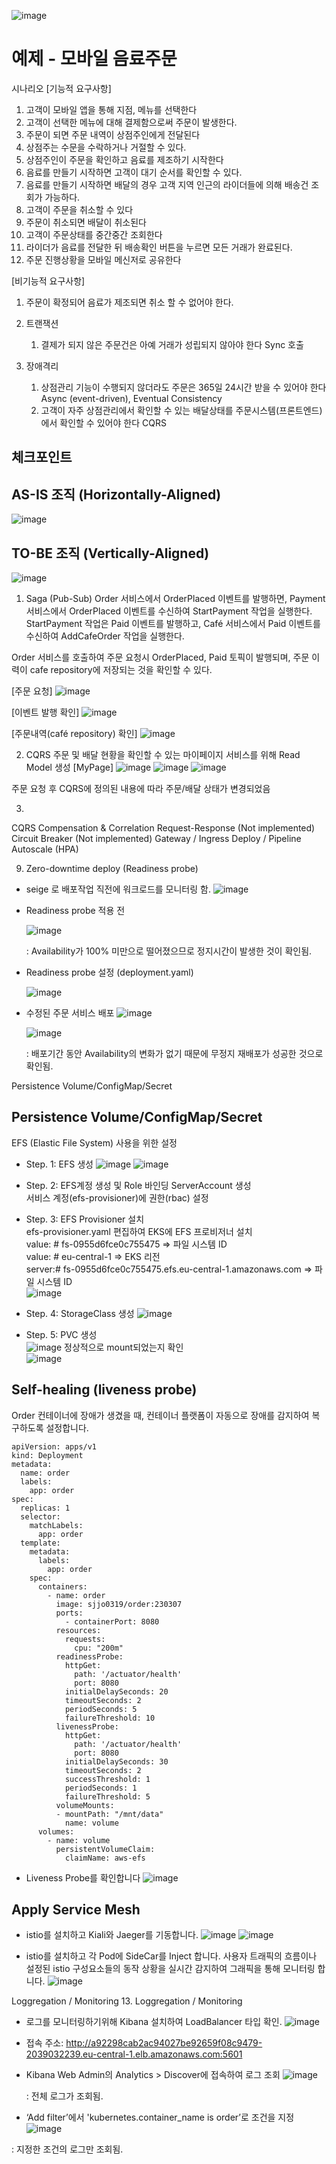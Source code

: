 ![image](https://user-images.githubusercontent.com/74826215/223622573-326ce345-d9bc-4ade-b2c8-fb4a3e479f85.png)


# 예제 - 모바일 음료주문


시나리오
 [기능적 요구사항]
1. 고객이 모바일 앱을 통해 지점, 메뉴를 선택한다
1. 고객이 선택한 메뉴에 대해 결제함으로써 주문이 발생한다.
1. 주문이 되면 주문 내역이 상점주인에게 전달된다
1. 상점주는 수문을 수락하거나 거절할 수 있다.
1. 상점주인이 주문을 확인하고 음료를 제조하기 시작한다
1. 음료를 만들기 시작하면 고객이 대기 순서를 확인할 수 있다.
1. 음료를 만들기 시작하면 배달의 경우 고객 지역 인근의 라이더들에 의해 배송건 조회가 가능하다.
1. 고객이 주문을 취소할 수 있다
1. 주문이 취소되면 배달이 취소된다
1. 고객이 주문상태를 중간중간 조회한다
1. 라이더가 음료를 전달한 뒤 배송확인 버튼을 누르면 모든 거래가 완료된다.
1. 주문 진행상황을 모바일 메신저로 공유한다

[비기능적 요구사항]
1. 주문이 확정되어 음료가 제조되면 취소 할 수 없어야 한다.

1. 트랜잭션
   1. 결제가 되지 않은 주문건은 아예 거래가 성립되지 않아야 한다 Sync 호출
1. 장애격리
   1. 상점관리 기능이 수행되지 않더라도 주문은 365일 24시간 받을 수 있어야 한다 Async (event-driven), Eventual Consistency
   1. 고객이 자주 상점관리에서 확인할 수 있는 배달상태를 주문시스템(프론트엔드)에서 확인할 수 있어야 한다 CQRS


## 체크포인트
## AS-IS 조직 (Horizontally-Aligned)
  ![image](https://user-images.githubusercontent.com/487999/79684144-2a893200-826a-11ea-9a01-79927d3a0107.png)

## TO-BE 조직 (Vertically-Aligned)
  ![image](https://user-images.githubusercontent.com/487999/79684159-3543c700-826a-11ea-8d5f-a3fc0c4cad87.png)



1. Saga (Pub-Sub)
Order 서비스에서 OrderPlaced 이벤트를 발행하면, Payment 서비스에서 OrderPlaced 이벤트를 수신하여 StartPayment 작업을 실행한다. 
StartPayment 작업은 Paid 이벤트를 발행하고, Café 서비스에서 Paid 이벤트를 수신하여 AddCafeOrder 작업을 실행한다.

Order 서비스를 호출하여 주문 요청시 OrderPlaced, Paid 토픽이 발행되며, 주문 이력이 cafe repository에 저장되는 것을 확인할 수 있다.

[주문 요청]
![image](https://user-images.githubusercontent.com/74826215/223603363-8de0a839-df63-4150-82aa-f01f20d2427e.png)


[이벤트 발행 확인]
![image](https://user-images.githubusercontent.com/74826215/223603384-0ff9116a-beb7-44ed-9d60-330a85609c6b.png)


[주문내역(café repository) 확인]
![image](https://user-images.githubusercontent.com/74826215/223603397-5be2659c-40b3-408d-b0f8-c73a016f16ae.png)


2. CQRS
주문 및 배달 현황을 확인할 수 있는 마이페이지 서비스를 위해 Read Model 생성
[MyPage]
 ![image](https://user-images.githubusercontent.com/74826215/223603407-2bf0968e-ce03-457e-84dc-feb7a10c86a5.png)
![image](https://user-images.githubusercontent.com/74826215/223603421-6a3617ca-3e65-48bb-83b7-c2241f33297d.png)
![image](https://user-images.githubusercontent.com/74826215/223603443-4a19306d-d236-490a-af5f-4cf141d2b083.png)

 

 
주문 요청 후 CQRS에 정의된 내용에 따라 주문/배달 상태가 변경되었음

3. 
CQRS
Compensation & Correlation
Request-Response (Not implemented)
Circuit Breaker (Not implemented)
Gateway / Ingress
Deploy / Pipeline
Autoscale (HPA)

9. Zero-downtime deploy (Readiness probe)
- seige 로 배포작업 직전에 워크로드를 모니터링 함.
![image](https://user-images.githubusercontent.com/121846555/223623164-401cb0c6-83e6-4775-ae04-22be46a768ea.png)

-	Readiness probe 적용 전

    ![image](https://user-images.githubusercontent.com/121846555/223623199-4515f93f-1f1d-4f88-921e-74849aba60da.png)

    : Availability가 100% 미만으로 떨어졌으므로 정지시간이 발생한 것이 확인됨.

-	Readiness probe 설정 (deployment.yaml)

    ![image](https://user-images.githubusercontent.com/121846555/223623216-b85b9343-3a6d-4b1d-868c-b78d1fc141a9.png)

- 수정된 주문 서비스 배포
![image](https://user-images.githubusercontent.com/121846555/223623236-8d8d7821-62e6-400f-8e22-c718bcd383d3.png)

    ![image](https://user-images.githubusercontent.com/121846555/223623251-aa3d4763-3926-4fbf-8b33-5a49b36b982a.png) 

    : 배포기간 동안 Availability의 변화가 없기 때문에 무정지 재배포가 성공한 것으로 확인됨.
    
Persistence Volume/ConfigMap/Secret

## Persistence Volume/ConfigMap/Secret  
  EFS (Elastic File System) 사용을 위한 설정
  - Step. 1: EFS 생성 
    ![image](https://user-images.githubusercontent.com/121933672/223619655-38b0a7c7-d6cc-4d75-816d-9cdcd55ffc0f.png)
    ![image](https://user-images.githubusercontent.com/121933672/223619692-0fff160c-df69-4d84-bf55-35ad34b6241a.png)

  - Step. 2: EFS계정 생성 및 Role 바인딩 
     ServerAccount 생성   
     서비스 계정(efs-provisioner)에 권한(rbac) 설정   

  - Step. 3: EFS Provisioner 설치   
     efs-provisioner.yaml 편집하여 EKS에 EFS 프로비저너 설치  
        value: # fs-0955d6fce0c755475 => 파일 시스템 ID  
        value: # eu-central-1 => EKS 리전  
        server:# fs-0955d6fce0c755475.efs.eu-central-1.amazonaws.com => 파일 시스템 ID  
        ![image](https://user-images.githubusercontent.com/121933672/223622035-238f0a8d-afa3-4ab7-b64d-406339bdcf13.png)

  - Step. 4: StorageClass 생성 
        ![image](https://user-images.githubusercontent.com/121933672/223622305-4976882b-0b5e-4798-8e21-79a1113f6f1d.png)

  - Step. 5: PVC 생성   
    ![image](https://user-images.githubusercontent.com/121933672/223622259-9912f848-a9a1-48bc-a11f-d9df95989d72.png)
    정상적으로 mount되었는지 확인   
    ![image](https://user-images.githubusercontent.com/121933672/223622343-5a5300d9-327a-46d1-aa39-3bb594396a16.png)



## Self-healing (liveness probe)
Order 컨테이너에 장애가 생겼을 때, 컨테이너 플랫폼이 자동으로 장애를 감지하여 복구하도록 설정합니다.
```
apiVersion: apps/v1
kind: Deployment
metadata:
  name: order
  labels:
    app: order
spec:
  replicas: 1
  selector:
    matchLabels:
      app: order
  template:
    metadata:
      labels:
        app: order
    spec:
      containers:
        - name: order
          image: sjjo0319/order:230307
          ports:
            - containerPort: 8080
          resources:
            requests:
              cpu: "200m"
          readinessProbe:
            httpGet:
              path: '/actuator/health'
              port: 8080
            initialDelaySeconds: 20
            timeoutSeconds: 2
            periodSeconds: 5
            failureThreshold: 10 
          livenessProbe:
            httpGet:
              path: '/actuator/health'
              port: 8080
            initialDelaySeconds: 30
            timeoutSeconds: 2
            successThreshold: 1
            periodSeconds: 1
            failureThreshold: 5
          volumeMounts:
          - mountPath: "/mnt/data"
            name: volume
      volumes:
        - name: volume
          persistentVolumeClaim:
            claimName: aws-efs
```
- Liveness Probe를 확인합니다
![image](https://user-images.githubusercontent.com/74826215/223605978-3477d637-33cf-48fd-9335-fce7eab138c0.png)





## Apply Service Mesh

- istio를 설치하고 Kiali와 Jaeger를 기동합니다.
![image](https://user-images.githubusercontent.com/74826215/223606436-1c516913-2edb-434f-a589-0743df206b5d.png)
![image](https://user-images.githubusercontent.com/74826215/223606536-fb1bc43d-0c61-4185-be05-039ca0ec825a.png)


- istio를 설치하고 각 Pod에 SideCar를 Inject 합니다.
사용자 트래픽의 흐름이나 설정된 istio 구성요소들의 동작 상황을 실시간 감지하여 그래픽을 통해 모니터링 합니다.
![image](https://user-images.githubusercontent.com/74826215/223606246-b0439666-50d2-467d-b4f7-ddd83d6c8f36.png)


Loggregation / Monitoring
13. Loggregation / Monitoring
- 로그를 모니터링하기위해 Kibana 설치하여 LoadBalancer 타입 확인.
  ![image](https://user-images.githubusercontent.com/121846555/223625288-ed056165-1e71-42ad-a18f-f336f5e6aacd.png)

- 접속 주소: 
  http://a92298cab2ac94027be92659f08c9479-2039032239.eu-central-1.elb.amazonaws.com:5601

- Kibana Web Admin의 Analytics > Discover에 접속하여 로그 조회
  ![image](https://user-images.githubusercontent.com/121846555/223625313-441c7ff1-2303-4a6d-87bc-8f62dd959680.png)

  : 전체 로그가 조회됨.

-	‘Add filter’에서 'kubernetes.container_name is order’로 조건을 지정
  ![image](https://user-images.githubusercontent.com/121846555/223625343-59d8559f-b080-4b48-8b75-c377ae17cca7.png)

  : 지정한 조건의 로그만 조회됨.
